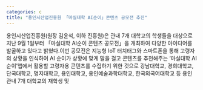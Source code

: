 ```yaml
---
categories: c
title: "용인시산업진흥원 「마실대학 AI순이」콘텐츠 공모전 추진"
---
```

용인시산업진흥원(원장 김윤석, 이하 진흥원)은 관내 7개 대학교의 학생들을 대상으로 지난 9월 1일부터 「마실대학 AI순이 콘텐츠 공모전」을 개최하여 다양한 아이디어를 발굴하고 있다고 밝혔다.이번 공모전은 지능형 IoT 터치태그와 스마트폰을 통해 고령자의 상황을 인식하여 AI 순이가 상황에 맞게 말을 걸고 콘텐츠를 추천해주는 ‘마실대학 AI순이’앱에서 활용할 고령자용 콘텐츠를 수집하기 위한 것으로 강남대학교, 경희대학교, 단국대학교, 명지대학교, 용인대학교, 용인예술과학대학교, 한국외국어대학교 등 용인 관내 7개 대학교의 재학생 및